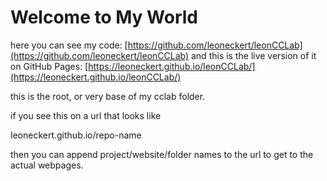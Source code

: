 # Welcome to My World

here you can see my code: [https://github.com/leoneckert/leonCCLab](https://github.com/leoneckert/leonCCLab)
and this is the live version of it on GitHub Pages: [https://leoneckert.github.io/leonCCLab/](https://leoneckert.github.io/leonCCLab/) 

this is the root, or very base of my cclab folder. 

if you see this on a url that looks like 

leoneckert.github.io/repo-name

then you can append project/website/folder names to the url to get to the actual webpages.